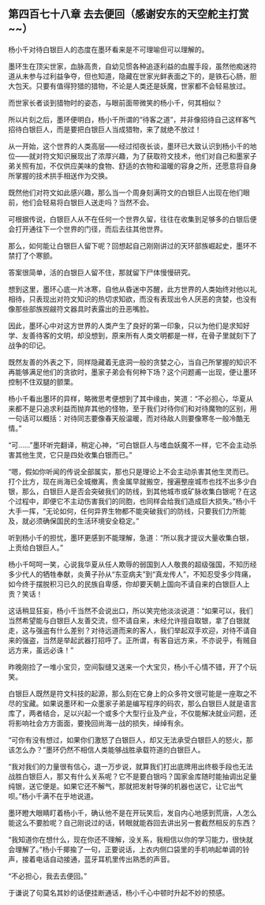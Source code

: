 ## 第四百七十八章 去去便回（感谢安东的天空舵主打赏~~）
杨小千对待白银巨人的态度在墨环看来是不可理喻但可以理解的。

墨环生在顶尖世家，血脉高贵，自幼见惯各种追逐利益的血腥手段，虽然他痴迷符道从未参与过利益争夺，但也知道，隐藏在世家光鲜表面之下的，是铁石心肠，胆大包天。只要有值得狩猎的猎物，不论是人类还是妖魔，世家都不会轻易放过。

而世家长者谈到猎物时的姿态，与眼前面带微笑的杨小千，何其相似？

所以片刻之后，墨环便明白，杨小千所谓的“待客之道”，并非像招待自己这样客气招待白银巨人，而是要把白银巨人当成猎物，来了就绝不放过！

从一开始，这个世界的人类高层——经过彻夜长谈，墨环已大致认识到杨小千的地位——就对符文知识展现出了浓厚兴趣，为了获取符文技术，他们对自己和墨家子弟关照有加，不仅供应美味的食物、舒适的衣物和温暖的容身之所，还愿意将自身所掌握的技术拱手相送作为交换。

既然他们对符文如此感兴趣，那么当一个周身刻满符文的白银巨人出现在他们眼前，他们会轻易将白银巨人送走吗？当然不会。

可根据传说，白银巨人从不在任何一个世界久留，往往在收集到足够多的白银后便会打开通往下一个世界的门径，而后去往其他世界。

那么，如何能让白银巨人留下呢？回想起自己刚刚讲过的天环部族崛起史，墨环不禁打了个寒颤。

答案很简单，活的白银巨人留不住，那就留下尸体慢慢研究。

想到这里，墨环心底一片冰寒，自他从昏迷中苏醒，此方世界的人类始终对他以礼相待，只表现出对符文知识的热切求知欲，而没有表现出令人厌恶的贪婪，也没有像那些部族觊觎符文器具时表露出的丑恶嘴脸。

因此，墨环心中对这方世界的人类产生了良好的第一印象，只以为他们是求知好学、友善待客的文明，却没想到，原来所有人类文明都是一样，在骨子里就刻下了战争的印记。

既然友善的外表之下，同样隐藏着无底洞一般的贪婪之心，当自己所掌握的知识不再能够满足他们的贪欲时，墨家子弟会有何种下场？这个问题甫一出现，便让墨环控制不住双腿的颤栗。

杨小千看出墨环的异样，略微思考便想到了其中缘由，笑道：“不必担心，华夏从来都不是只追求利益而抛弃其他的怪物，至于我们对待你们和对待魔物的区别，用一句话可以概括：对待同志要像春天般温暖，而对待敌人则要像寒冬一般冷酷无情。”

“可……”墨环听完翻译，稍定心神，“可白银巨人与嗜血妖魔不一样，它不会主动杀害其他生灵，它只是四处收集白银而已。”

“嗯，假如你听闻的传说全部属实，那也只是理论上不会主动杀害其他生灵而已。打个比方，现在尚海已全城撤离，贵金属早就搬空，搜遍整座城市也找不出多少白银，那么，白银巨人是否会突破我们的防线，到其他城市或矿脉收集白银呢？在这个过程中，即便它不主动伤害我们的同胞，也同样会给我们造成巨大损失。”杨小千大手一挥，“无论如何，任何异界生物都不能突破我们的防线，只要我们力所能及，就必须确保国民的生活环境安全稳定。”

听到杨小千的担忧，墨环更感到不能理解，急道：“所以我才提议大量收集白银，上贡给白银巨人。”

杨小千呵呵一笑，心说我华夏从任人欺辱的弱国到人人敬畏的超级强国，不知历经多少代人的牺牲奉献，炎黄子孙从“东亚病夫”到“真龙传人”，不知忍受多少阵痛，如今终于摆脱积习已久的民族自卑感，你却要天朝上国向不请自来的白银巨人上贡？笑话！

这话稍显狂妄，杨小千当然不会说出口，所以笑完他淡淡说道：“如果可以，我们当然希望能与白银巨人友善交流，但不请自来，未经允许擅自取银，拿了白银就走，这与强盗有什么差别？对待远道而来的客人，我们举起双手欢迎，对待不请自来的强盗，当然是举起武器打招呼了。正所谓，有客自远方来，不亦说乎，有贼自远方来，虽远必诛！”

昨晚刚捡了一堆小宝贝，空间裂缝又送来一个大宝贝，杨小千心情不错，开了个玩笑。

白银巨人既然是符文科技的起源，那么刻在它身上的众多符文很可能是一座取之不尽的宝藏。如果说墨环和一众墨家子弟是编写程序的码农，那么白银巨人就是语言库了，两者结合，足以兴起一个或多个大型行业及产业，不仅能解决就业问题，还将影响社会方方面面，要挽回尚海一战的损失，绰绰有余。

“可你有没有想过，如果你们激怒了白银巨人，却又无法承受白银巨人的怒火，那该怎么办？”墨环仍然不相信人类能够战胜承载符道的白银巨人。

“我对我们的力量很有信心，退一万步说，就算我们打出底牌用出终极手段也无法战胜白银巨人，那又有什么关系呢？它不是要白银吗？国家金库随时能抽调出足量纯银，送它便是。如果它还不解气，那就把发射导弹的机器也送它，让它出气呗。”杨小千满不在乎地说道。

墨环瞪大眼睛盯着杨小千，确认他不是在开玩笑后，发自内心地感到荒唐，人怎么能这么不要脸呢？自己刚说过的话，转眼就能吞回去讲出另一套截然相反的东西？

“我知道你在想什么，现在你还不理解，没关系，我相信以你的学习能力，很快就会理解了。”杨小千揶揄了一句，正要说话，上衣内侧口袋里的手机响起单调的铃声，接着电话自动接通，蓝牙耳机里传出熟悉的声音。

“不必担心，我去去便回。”

于谦说了句莫名其妙的话便挂断通话，杨小千心中顿时升起不妙的预感。

